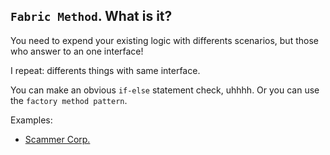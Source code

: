 ## `Fabric Method`. What is it?

You need to expend your existing logic with differents scenarios, but those who answer to an one interface!

I repeat: differents things with same interface.

You can make an obvious `if-else` statement check, uhhhh.
Or you can use the `factory method pattern`.

Examples:

- [Scammer Corp.](Scammers/README.md)
